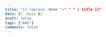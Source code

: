 ```yaml
---
title: "{{ replace .Name "-" " " | title }}"
date: {{ .Date }}
draft: false
tags: ["AWS"]
comments: false
---
```

